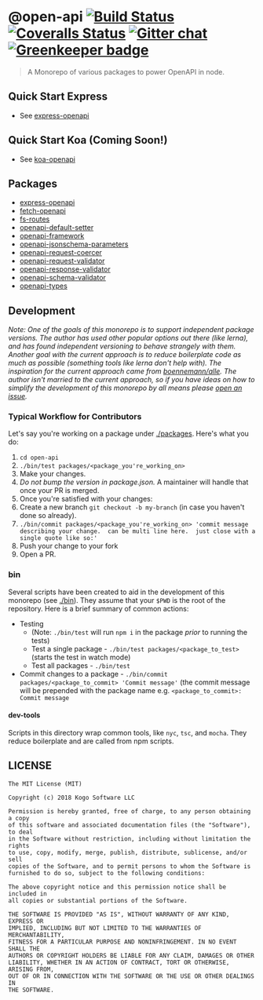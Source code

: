 # @open-api [![Build Status][travis-image]][travis-url] [![Coveralls Status][coveralls-image]][coveralls-url] [![Gitter chat][gitter-image]][gitter-url] [![Greenkeeper badge](https://badges.greenkeeper.io/kogosoftwarellc/open-api.svg)](https://greenkeeper.io/)
> A Monorepo of various packages to power OpenAPI in node.

## Quick Start Express

* See [express-openapi](https://github.com/kogosoftwarellc/open-api/tree/master/packages/express-openapi)

## Quick Start Koa (Coming Soon!)
* See [koa-openapi](https://github.com/kogosoftwarellc/open-api/tree/master/packages/koa-openapi)

## Packages
* [express-openapi](https://github.com/kogosoftwarellc/open-api/tree/master/packages/express-openapi)
* [fetch-openapi](https://github.com/kogosoftwarellc/open-api/tree/master/packages/fetch-openapi)
* [fs-routes](https://github.com/kogosoftwarellc/open-api/tree/master/packages/fs-routes)
* [openapi-default-setter](https://github.com/kogosoftwarellc/open-api/tree/master/packages/openapi-default-setter)
* [openapi-framework](https://github.com/kogosoftwarellc/open-api/tree/master/packages/openapi-framework)
* [openapi-jsonschema-parameters](https://github.com/kogosoftwarellc/open-api/tree/master/packages/openapi-jsonschema-parameters)
* [openapi-request-coercer](https://github.com/kogosoftwarellc/open-api/tree/master/packages/openapi-request-coercer)
* [openapi-request-validator](https://github.com/kogosoftwarellc/open-api/tree/master/packages/openapi-request-validator)
* [openapi-response-validator](https://github.com/kogosoftwarellc/open-api/tree/master/packages/openapi-response-validator)
* [openapi-schema-validator](https://github.com/kogosoftwarellc/open-api/tree/master/packages/openapi-schema-validator)
* [openapi-types](https://github.com/kogosoftwarellc/open-api/tree/master/packages/openapi-types)

## Development

_Note:  One of the goals of this monorepo is to support independent package versions.  The author has used other popular options out there (like lerna), and has found independent versioning to behave strangely with them.  Another goal with the current approach is to reduce boilerplate code as much as possible (something tools like lerna don't help with).  The inspiration for the current approach came from [boennemann/alle](https://github.com/boennemann/alle).  The author isn't
married to the current approach, so if you have ideas on how to simplify the development of this monorepo by all means please [open an issue](https://github.com/kogosoftwarellc/open-api/issues/new)._

### Typical Workflow for Contributors

Let's say you're working on a package under [./packages](https://github.com/kogosoftwarellc/open-api/tree/master/packages).  Here's what you do:

1. `cd open-api`
1. `./bin/test packages/<package_you're_working_on>`
1. Make your changes.
  1. _Do not bump the version in package.json._  A maintainer will handle that once your PR is merged.
1. Once you're satisfied with your changes:
  1. Create a new branch `git checkout -b my-branch` (in case you haven't done so already).
  1. `./bin/commit packages/<package_you're_working_on> 'commit message describing your change.  can be multi line here.  just close with a single quote like so:'`
  1. Push your change to your fork
  1. Open a PR.

### bin

Several scripts have been created to aid in the development of this monorepo (see [./bin](./bin)).  They assume that your `$PWD` is the root of the repository.  Here is a brief summary of common actions:

* Testing
  * (Note: `./bin/test` will run `npm i` in the package _prior_ to running the tests)
  * Test a single package - `./bin/test packages/<package_to_test>` (starts the test in watch mode)
  * Test all packages - `./bin/test`
* Commit changes to a package - `./bin/commit packages/<package_to_commit> 'Commit message'` (the commit message will be prepended with the package name e.g. `<package_to_commit>: Commit message`

#### dev-tools
Scripts in this directory wrap common tools, like `nyc`, `tsc`, and `mocha`.  They reduce boilerplate and are called from npm scripts.

## LICENSE

```
The MIT License (MIT)

Copyright (c) 2018 Kogo Software LLC

Permission is hereby granted, free of charge, to any person obtaining a copy
of this software and associated documentation files (the "Software"), to deal
in the Software without restriction, including without limitation the rights
to use, copy, modify, merge, publish, distribute, sublicense, and/or sell
copies of the Software, and to permit persons to whom the Software is
furnished to do so, subject to the following conditions:

The above copyright notice and this permission notice shall be included in
all copies or substantial portions of the Software.

THE SOFTWARE IS PROVIDED "AS IS", WITHOUT WARRANTY OF ANY KIND, EXPRESS OR
IMPLIED, INCLUDING BUT NOT LIMITED TO THE WARRANTIES OF MERCHANTABILITY,
FITNESS FOR A PARTICULAR PURPOSE AND NONINFRINGEMENT. IN NO EVENT SHALL THE
AUTHORS OR COPYRIGHT HOLDERS BE LIABLE FOR ANY CLAIM, DAMAGES OR OTHER
LIABILITY, WHETHER IN AN ACTION OF CONTRACT, TORT OR OTHERWISE, ARISING FROM,
OUT OF OR IN CONNECTION WITH THE SOFTWARE OR THE USE OR OTHER DEALINGS IN
THE SOFTWARE.
```

[travis-url]: https://travis-ci.org/kogosoftwarellc/open-api
[travis-image]: https://api.travis-ci.org/kogosoftwarellc/open-api.svg?branch=master

[coveralls-url]: https://coveralls.io/r/kogosoftwarellc/open-api
[coveralls-image]: https://coveralls.io/repos/github/kogosoftwarellc/open-api/badge.svg?branch=master

[gitter-url]: https://gitter.im/kogosoftwarellc/open-api
[gitter-image]: https://badges.gitter.im/kogosoftwarellc/open-api.png
